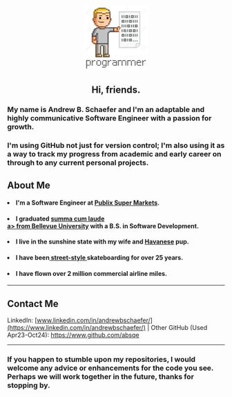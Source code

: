 <div id="header" align="center">
  <img src="programmer.png" height= "150" width="150"/>
</div>

<h2 align="center">Hi, friends.</h2> 


<h3>My name is Andrew B. Schaefer and I'm an adaptable and highly communicative Software Engineer with a passion for growth.</h3> 

<h3>I'm using GitHub not just for version control; I'm also using it as a way to track my progress from academic and early career on through to any current personal projects.</h3>
  
<h2>About Me</h2>
  <h4><li>I'm a Software Engineer at <a href="https://www.publix.com">Publix Super Markets</a>.</li></h4>
  <h4><li>I graduated <a href="https://www.parchment.com/u/award/108b21a60b0f16efaf223a58bbd8a4d7"> summa cum laude</li>a> from <a href="https://www.bellevue.edu/">Bellevue University</a> with a B.S. in Software Development.</li></h4>
  <h4><li>I live in the sunshine state with my wife and <a href="https://www.akc.org/dog-breeds/havanese/">Havanese<a/> pup.</li></h4>
  <h4><li>I have been<a href="https://en.wikipedia.org/wiki/Street_skateboarding"> street-style </a>skateboarding for over 25 years.</li></h4>
  <h4><li>I have flown over 2 million commercial airline miles.</h4></li>
  
<hr>

<h2>Contact Me</h2>

LinkedIn: 
[www.linkedin.com/in/andrewbschaefer/](https://www.linkedin.com/in/andrewbschaefer/) | 
Other GitHub (Used Apr23-Oct24): 
https://www.github.com/absqe
  
 <hr>

<h3>If you happen to stumble upon my repositories, I would welcome any advice or enhancements for the code you see. Perhaps we will work together in the future, thanks for stopping by.</h3>

